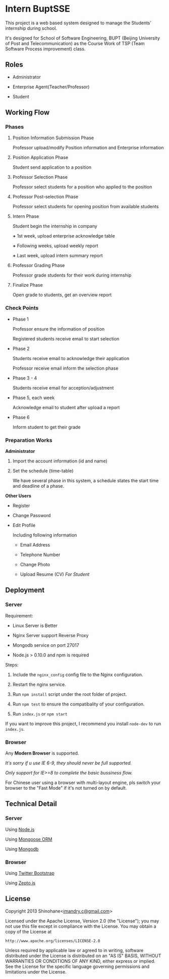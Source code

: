 Intern BuptSSE
==============

This project is a web based system designed to manage the Students'
internship during school. 

It's designed for School of Software Engineering, BUPT
(Beijing University of Post and Telecommunication) as the Course Work of TSP
(Team Software Process improvement) class.

Roles
-----

* Administrator

* Enterprise Agent(Teacher/Professor)

* Student

Working Flow
------------

### Phases ###

1. Position Information Submission Phase

   Professor upload/modify Position information and Enterprise information

2. Position Application Phase

   Student send application to a position

3. Professor Selection Phase

   Professor select students for a position who applied to the position

4. Professor Post-selection Phase

   Professor select students for opening position from available students

5. Intern Phase

   Student begin the internship in company

   **+** 1st week, upload enterprise acknowledge table
   
   **+** Following weeks, upload weekly report
   
   **+** Last week, upload intern summary report

6. Professor Grading Phase

   Professor grade students for their work during internship

7. Finalize Phase

   Open grade to students, get an overview report

### Check Points ###

* Phase 1

  Professor ensure the information of position

  Registered students receive email to start selection

* Phase 2

  Students receive email to acknowledge their application

  Professor receive email inform the selection phase

* Phase 3 - 4

  Students receive email for acception/adjustment

* Phase 5, each week

  Acknowledge email to student after upload a report

* Phase 6

  Inform student to get their grade

### Preparation Works ###

**Administrator** 

1. Import the account information (id and name)

2. Set the schedule (time-table)

   We have several phase in this system, a schedule states the start time
   and deadline of a phase.

**Other Users**

* Register

* Change Password

* Edit Profile

  Including following information

  + Email Address

  + Telephone Number

  + Change Photo

  + Upload Resume (CV) *For Student*

Deployment
----------

### Server ###

Requirement:

* Linux Server is Better

* Nginx Server support Reverse Proxy

* Mongodb service on port 27017

* Node.js &gt; 0.10.0 and npm is required

Steps:

1. Include the `nginx_config` config file to the Nginx configuration.

2. Restart the nginx service.

3. Run `npm install` script under the root folder of project.

4. Run `npm test` to ensure the compatibality of your configuration.

5. Run `index.js` or `npm start`

If you want to improve this project, I recommend you install `node-dev` to
run `index.js`.

### Browser ###

Any **Modern Browser** is supported. 

*It's sorry if u use IE 6-9, they should never be full supported.*

*Only support for IE>=8 to complete the basic bussiness flow.*

For Chinese user using a browser with multi-layout engine, pls switch your
browser to the "Fast Mode" if it's not turned on by default.

Technical Detail
----------------

### Server ###

Using [Node.js](#)

Using [Mongoose ORM](#)

Using [Mongodb](#)

### Browser ###

Using [Twitter Bootstrap](http://twitter.github.com/bootstrap/)

Using [Zepto.js](#)

License
-------

Copyright 2013 Shinohane&lt;imandry.c@gmail.com&gt;

Licensed under the Apache License, Version 2.0 (the "License");
you may not use this file except in compliance with the License.
You may obtain a copy of the License at

    http://www.apache.org/licenses/LICENSE-2.0

Unless required by applicable law or agreed to in writing, software
distributed under the License is distributed on an "AS IS" BASIS,
WITHOUT WARRANTIES OR CONDITIONS OF ANY KIND, either express or implied.
See the License for the specific language governing permissions and
limitations under the License.
